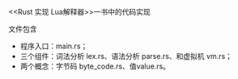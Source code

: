 <<Rust 实现 Lua解释器>>一书中的代码实现

文件包含
* 程序入口：main.rs；
* 三个组件：词法分析 lex.rs、语法分析 parse.rs、和虚拟机 vm.rs；
* 两个概念：字节码 byte_code.rs、值value.rs。
